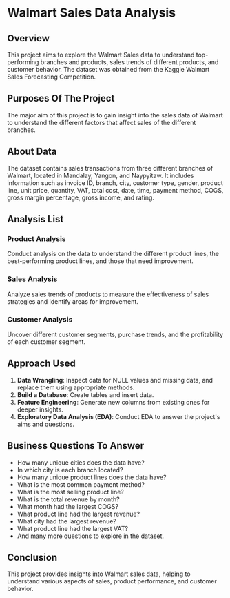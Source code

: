 # Walmart Sales Data Analysis

## Overview
This project aims to explore the Walmart Sales data to understand top-performing branches and products, sales trends of different products, and customer behavior. The dataset was obtained from the Kaggle Walmart Sales Forecasting Competition.

## Purposes Of The Project
The major aim of this project is to gain insight into the sales data of Walmart to understand the different factors that affect sales of the different branches.

## About Data
The dataset contains sales transactions from three different branches of Walmart, located in Mandalay, Yangon, and Naypyitaw. It includes information such as invoice ID, branch, city, customer type, gender, product line, unit price, quantity, VAT, total cost, date, time, payment method, COGS, gross margin percentage, gross income, and rating.

## Analysis List
### Product Analysis
Conduct analysis on the data to understand the different product lines, the best-performing product lines, and those that need improvement.

### Sales Analysis
Analyze sales trends of products to measure the effectiveness of sales strategies and identify areas for improvement.

### Customer Analysis
Uncover different customer segments, purchase trends, and the profitability of each customer segment.

## Approach Used
1. **Data Wrangling**: Inspect data for NULL values and missing data, and replace them using appropriate methods.
2. **Build a Database**: Create tables and insert data.
3. **Feature Engineering**: Generate new columns from existing ones for deeper insights.
4. **Exploratory Data Analysis (EDA)**: Conduct EDA to answer the project's aims and questions.

## Business Questions To Answer
- How many unique cities does the data have?
- In which city is each branch located?
- How many unique product lines does the data have?
- What is the most common payment method?
- What is the most selling product line?
- What is the total revenue by month?
- What month had the largest COGS?
- What product line had the largest revenue?
- What city had the largest revenue?
- What product line had the largest VAT?
- And many more questions to explore in the dataset.

## Conclusion
This project provides insights into Walmart sales data, helping to understand various aspects of sales, product performance, and customer behavior.
